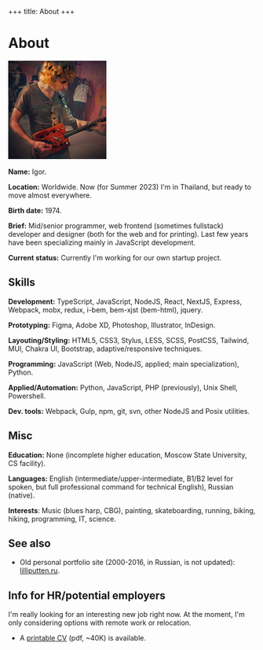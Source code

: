 +++
title: About
+++

About
=====

<div class="Facepalm">
  <img src="/images/facepalm/BrownCBG-sm.jpg" />
</div>

__Name:__ Igor.

__Location:__ Worldwide. Now (for Summer 2023) I'm in Thailand, but ready to move almost everywhere.

__Birth date:__ 1974.

__Brief:__ Mid/senior programmer, web frontend (sometimes fullstack) developer and designer (both for the web and for printing). Last few years have been specializing mainly in JavaScript development.

__Current status:__ Currently I'm working for our own startup project.

## Skills

__Development:__ TypeScript, JavaScript, NodeJS, React, NextJS, Express, Webpack, mobx, redux, i-bem, bem-xjst (bem-html), jquery.

__Prototyping:__ Figma, Adobe XD, Photoshop, Illustrator, InDesign.

__Layouting/Styling:__ HTML5, CSS3, Stylus, LESS, SCSS, PostCSS, Tailwind, MUI, Chakra UI, Bootstrap, adaptive/responsive techniques.

__Programming:__ JavaScript (Web, NodeJS, applied; main specialization), Python.

__Applied/Automation:__ Python, JavaScript, PHP (previously), Unix Shell, Powershell.

__Dev. tools:__ Webpack, Gulp, npm, git, svn, other NodeJS and Posix utilities.

## Misc

__Education:__ None (incomplete higher education, Moscow State University, CS facility).

__Languages:__ English (intermediate/upper-intermediate, B1/B2 level for spoken, but full professional command for technical English), Russian (native).

__Interests__: Music (blues harp, CBG), painting, skateboarding, running, biking, hiking, programming, IT, science.

## See also

- Old personal portfolio site (2000-2016, in Russian, is not updated): <a href="http://lilliputten.ru" target="_blank">lilliputten.ru</a>.

## Info for HR/potential employers

I'm really looking for an interesting new job right now. At the moment, I'm only considering options with remote work or relocation.

- A <a href="https://raw.githubusercontent.com/lilliputten/lilliputten.github.io/master/site/cv-lilliputten-2023-v1-1-1.pdf" target="_blank">printable CV</a> (pdf, ~40K) is available.

<!--
 @changed 2023.07.04, 01:07
-->
